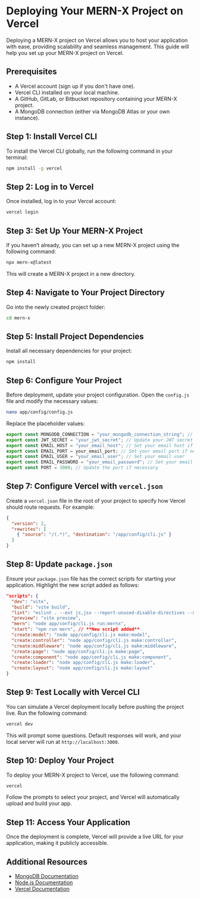 
# Deploying Your MERN-X Project on Vercel

Deploying a MERN-X project on Vercel allows you to host your application with ease, providing scalability and seamless management. This guide will help you set up your MERN-X project on Vercel.

## Prerequisites
- A Vercel account (sign up if you don't have one).
- Vercel CLI installed on your local machine.
- A GitHub, GitLab, or Bitbucket repository containing your MERN-X project.
- A MongoDB connection (either via MongoDB Atlas or your own instance).

## Step 1: Install Vercel CLI
To install the Vercel CLI globally, run the following command in your terminal:

```bash
npm install -g vercel
```

## Step 2: Log in to Vercel
Once installed, log in to your Vercel account:

```bash
vercel login
```

## Step 3: Set Up Your MERN-X Project
If you haven’t already, you can set up a new MERN-X project using the following command:

```bash
npx mern-x@latest
```

This will create a MERN-X project in a new directory.

## Step 4: Navigate to Your Project Directory
Go into the newly created project folder:

```bash
cd mern-x
```

## Step 5: Install Project Dependencies
Install all necessary dependencies for your project:

```bash
npm install
```

## Step 6: Configure Your Project
Before deployment, update your project configuration. Open the `config.js` file and modify the necessary values:

```bash
nano app/config/config.js
```

Replace the placeholder values:

```javascript
export const MONGODB_CONNECTION = "your_mongodb_connection_string"; // Update your MongoDB connection
export const JWT_SECRET = "your_jwt_secret"; // Update your JWT secret
export const EMAIL_HOST = "your_email_host"; // Set your email host if needed
export const EMAIL_PORT = your_email_port; // Set your email port if needed
export const EMAIL_USER = "your_email_user"; // Set your email user
export const EMAIL_PASSWORD = "your_email_password"; // Set your email password
export const PORT = 3000; // Update the port if necessary
```

## Step 7: Configure Vercel with `vercel.json`
Create a `vercel.json` file in the root of your project to specify how Vercel should route requests. For example:

```json
{
  "version": 2,
  "rewrites": [
    { "source": "/(.*)", "destination": "/app/config/cli.js" }
  ]
}
```

## Step 8: Update `package.json`
Ensure your `package.json` file has the correct scripts for starting your application. Highlight the new script added as follows:

```json
"scripts": {
  "dev": "vite",
  "build": "vite build",
  "lint": "eslint . --ext js,jsx --report-unused-disable-directives --max-warnings 0",
  "preview": "vite preview",
  "mern": "node app/config/cli.js run:mernx",
  "start": "npm run mern", // **New script added**
  "create:model": "node app/config/cli.js make:model",
  "create:controller": "node app/config/cli.js make:controller",
  "create:middleware": "node app/config/cli.js make:middleware",
  "create:page": "node app/config/cli.js make:page",
  "create:component": "node app/config/cli.js make:component",
  "create:loader": "node app/config/cli.js make:loader",
  "create:layout": "node app/config/cli.js make:layout"
}
```

## Step 9: Test Locally with Vercel CLI
You can simulate a Vercel deployment locally before pushing the project live. Run the following command:

```bash
vercel dev
```

This will prompt some questions. Default responses will work, and your local server will run at `http://localhost:3000`.

## Step 10: Deploy Your Project
To deploy your MERN-X project to Vercel, use the following command:

```bash
vercel
```

Follow the prompts to select your project, and Vercel will automatically upload and build your app.

## Step 11: Access Your Application
Once the deployment is complete, Vercel will provide a live URL for your application, making it publicly accessible.

## Additional Resources
- [MongoDB Documentation](https://www.mongodb.com/docs/)
- [Node.js Documentation](https://nodejs.org/en/docs/)
- [Vercel Documentation](https://vercel.com/docs)
